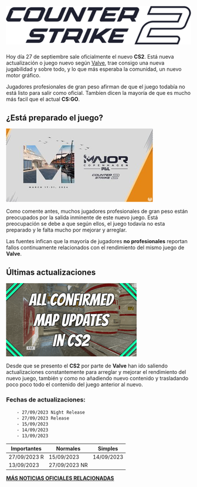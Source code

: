 # ![logo CS2](./IMAGENES/Counter-Strike_2_logo.svg.png)
Hoy día 27 de septiembre sale oficialmente el nuevo __CS2__. Está nueva actualización o juego nuevo según [Valve](https://www.valvesoftware.com/es/about), trae consigo una nueva jugabilidad y sobre todo, y lo que más esperaba la comunidad, un nuevo motor gráfico.

Jugadores profesionales de gran peso afirman de que el juego todabía no está listo para salir como oficial. Tambíen dicen la mayoría de que es mucho más facil que el actual __CS:GO__.

## ¿Está preparado el juego?

![Juego preparado](./IMAGENES/20233281759167_1.jpg)

Como comente antes, muchos jugadores profesionales de gran peso están preocupados por la salida inminente de este nuevo juego. Está preocupación se debe a que según ellos, el juego todavía no esta preparado y le falta mucho por mejorar y arreglar.

Las fuentes infican que la mayoría de jugadores __no profesionales__ reportan fallos continuamente relacionados con el rendimiento del mismo juego de __Valve__.

## Últimas actualizaciones

![All Updates](./IMAGENES/All-Confirmed-Map-Updates-in-CS2-title-card%20(1).png)

Desde que se presento el __CS2__ por parte de __Valve__ han ido saliendo actualizaciones constantemente para arreglar y mejorar el rendimiento del nuevo juego, también y como no añadiendo nuevo contenido y trasladando poco poco todo el contenido del juego anterior al nuevo.

   ### Fechas de actualizaciones:
        - 27/09/2023 Night Release
        - 27/09/2023 Release
        - 15/09/2023
        - 14/09/2023
        - 13/09/2023
  
| Importantes | Normales    | Simples  |
|-------------|-------------|----------|
|27/09/2023 R |15/09/2023   |14/09/2023|
|13/09/2023   |27/09/2023 NR|

[**MÁS NOTICIAS OFICIALES RELACIONADAS**](https://www.counter-strike.net/news/updates)